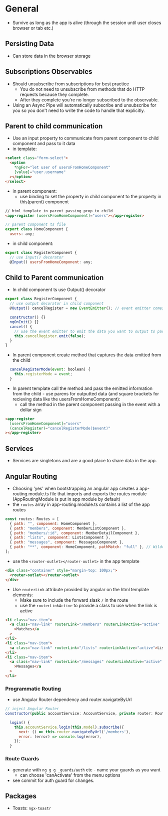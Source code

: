 # General

- Survive as long as the app is alive (through the session until user closes browser or tab etc.)

## Persisting Data

- Can store data in the browser storage

## Subscriptions Observables

- Should unsubscribe from subscriptions for best practice
  - You do not need to unsubscribe from methods that do HTTP requests because they complete.
  - After they complete you're no longer subscribed to the observable.
- Using an Async Pipe will automatically subscribe and unsubscribe for you so you don't need to write the code to handle that explicitly.

## Parent to child communication

- Use an input property to communicate from parent component to child component and pass to it data
- in template:

```html
<select class="form-select">
  <option
    *ngFor="let user of usersFromHomeComponent"
    [value]="user.username"
  ></option>
</select>
```

- in parent component:
  - use binding to set the property in child component to the property in this(parent) component

```html
// html template in parent passing prop to child
<app-register [usersFromHomeComponent]="users"></app-register>
```

```javascript
// parent component ts file
export class HomeComponent {
  users: any;
```

- in child component:

```javascript
export class RegisterComponent {
  // use Input() decorator
  @Input() usersFromHomeComponent: any;
```

## Child to Parent communication

- In child component ts use Output() decorator

```javascript
export class RegisterComponent {
  // use output decorator in child component
  @Output() cancelRegister = new EventEmitter(); // event emitter comes from angular core

  constructor() {}
  ngOnInit() {}
  cancel() {
    // use the event emitter to emit the data you want to output to parent
    this.cancelRegister.emit(false);
  }
}
```

- In parent component create method that captures the data emitted from the child

```javascript
  cancelRegisterMode(event: boolean) {
    this.registerMode = event;
  }
```

- In parent template call the method and pass the emitted information from the child - use parens for outputted data (and square brackets for recieving data like the usersFromHomeComponent):
  - call the method in the parent component passing in the event with a dollar sign

```html
<app-register
  [usersFromHomeComponent]="users"
  (cancelRegister)="cancelRegisterMode($event)"
></app-register>
```

## Services

- Services are singletons and are a good place to share data in the app.

## Angular Routing

- Choosing 'yes' when bootstrapping an angular app creates a app-routing.module.ts file that imports and exports the routes module (AppRoutingModule is put in app module by default)
- the `routes` array in app-routing.module.ts contains a list of the app routes

```javascript
const routes: Routes = [
  { path: "", component: HomeComponent },
  { path: "members", component: MemberListComponent },
  { path: "members/:id", component: MemberDetailComponent },
  { path: "lists", component: ListsComponent },
  { path: "messages", component: MessagesComponent },
  { path: "**", component: HomeComponent, pathMatch: "full" }, // Wildcard to catch no matches
];
```

- use the `<router-outlet></router-outlet>` in the app template

```html
<div class="container" style="margin-top: 100px;">
  <router-outlet></router-outlet>
</div>
```

- Use `routerLink` attribute provided by angular on the html template elements:
  - Make sure to include the forward slask `/` in the route
  - use the `routerLinkActive` to provide a class to use when the link is active

```html
<li class="nav-item">
  <a class="nav-link" routerLink="/members" routerLinkActive="active"
    >Matches</a
  >
</li>
<li class="nav-item">
  <a class="nav-link" routerLink="/lists" routerLinkActive="active">Lists</a>
</li>
<li class="nav-item">
  <a class="nav-link" routerLink="/messages" routerLinkActive="active"
    >Messages</a
  >
</li>
```

### Programmatic Routing

- use Angular Router dependency and router.navigateByUrl

```javascript
// inject Angular Router
constructor(public accountService: AccountService, private router: Router) {}

  login() {
    this.accountService.login(this.model).subscribe({
      next: () => this.router.navigateByUrl('/members'),
      error: (error) => console.log(error),
    });
  }
```

### Route Guards

- generate with `ng g g _guards/auth` etc - name your guards as you want
  - can choose 'canActivate' from the menu options
- see commit for auth guard for changes.

## Packages

- Toasts: `ngx-toastr`

